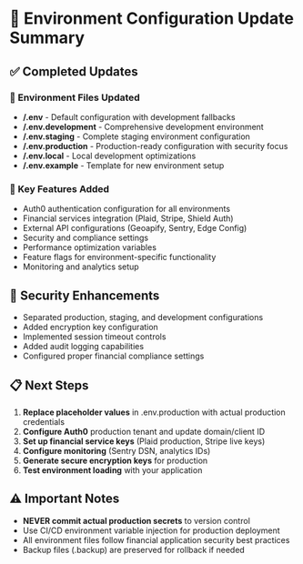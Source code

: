 # 🚀 Environment Configuration Update Summary

## ✅ Completed Updates

### 📁 Environment Files Updated
- **/.env** - Default configuration with development fallbacks
- **/.env.development** - Comprehensive development environment
- **/.env.staging** - Complete staging environment configuration
- **/.env.production** - Production-ready configuration with security focus
- **/.env.local** - Local development optimizations
- **/.env.example** - Template for new environment setup

### 🔧 Key Features Added
- Auth0 authentication configuration for all environments
- Financial services integration (Plaid, Stripe, Shield Auth)
- External API configurations (Geoapify, Sentry, Edge Config)
- Security and compliance settings
- Performance optimization variables
- Feature flags for environment-specific functionality
- Monitoring and analytics setup

## 🔐 Security Enhancements
- Separated production, staging, and development configurations
- Added encryption key configuration
- Implemented session timeout controls
- Added audit logging capabilities
- Configured proper financial compliance settings

## 📋 Next Steps
1. **Replace placeholder values** in .env.production with actual production credentials
2. **Configure Auth0** production tenant and update domain/client ID
3. **Set up financial service keys** (Plaid production, Stripe live keys)
4. **Configure monitoring** (Sentry DSN, analytics IDs)
5. **Generate secure encryption keys** for production
6. **Test environment loading** with your application

## ⚠️ Important Notes
- **NEVER commit actual production secrets** to version control
- Use CI/CD environment variable injection for production deployment
- All environment files follow financial application security best practices
- Backup files (.backup) are preserved for rollback if needed
